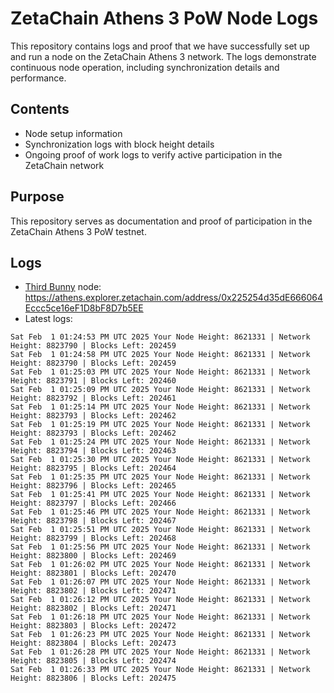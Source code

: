# ZetaChain Athens 3 PoW Node Logs
This repository contains logs and proof that we have successfully set up and run a node on the ZetaChain Athens 3 network. The logs demonstrate continuous node operation, including synchronization details and performance.

## Contents
- Node setup information
- Synchronization logs with block height details
- Ongoing proof of work logs to verify active participation in the ZetaChain network

## Purpose
This repository serves as documentation and proof of participation in the ZetaChain Athens 3 PoW testnet.

## Logs

- [Third Bunny](https://thirdbunny.xyz/) node: https://athens.explorer.zetachain.com/address/0x225254d35dE666064Eccc5ce16eF1D8bF8D7b5EE
- Latest logs:
```
Sat Feb  1 01:24:53 PM UTC 2025 Your Node Height: 8621331 | Network Height: 8823790 | Blocks Left: 202459
Sat Feb  1 01:24:58 PM UTC 2025 Your Node Height: 8621331 | Network Height: 8823790 | Blocks Left: 202459
Sat Feb  1 01:25:03 PM UTC 2025 Your Node Height: 8621331 | Network Height: 8823791 | Blocks Left: 202460
Sat Feb  1 01:25:09 PM UTC 2025 Your Node Height: 8621331 | Network Height: 8823792 | Blocks Left: 202461
Sat Feb  1 01:25:14 PM UTC 2025 Your Node Height: 8621331 | Network Height: 8823793 | Blocks Left: 202462
Sat Feb  1 01:25:19 PM UTC 2025 Your Node Height: 8621331 | Network Height: 8823793 | Blocks Left: 202462
Sat Feb  1 01:25:24 PM UTC 2025 Your Node Height: 8621331 | Network Height: 8823794 | Blocks Left: 202463
Sat Feb  1 01:25:30 PM UTC 2025 Your Node Height: 8621331 | Network Height: 8823795 | Blocks Left: 202464
Sat Feb  1 01:25:35 PM UTC 2025 Your Node Height: 8621331 | Network Height: 8823796 | Blocks Left: 202465
Sat Feb  1 01:25:41 PM UTC 2025 Your Node Height: 8621331 | Network Height: 8823797 | Blocks Left: 202466
Sat Feb  1 01:25:46 PM UTC 2025 Your Node Height: 8621331 | Network Height: 8823798 | Blocks Left: 202467
Sat Feb  1 01:25:51 PM UTC 2025 Your Node Height: 8621331 | Network Height: 8823799 | Blocks Left: 202468
Sat Feb  1 01:25:56 PM UTC 2025 Your Node Height: 8621331 | Network Height: 8823800 | Blocks Left: 202469
Sat Feb  1 01:26:02 PM UTC 2025 Your Node Height: 8621331 | Network Height: 8823801 | Blocks Left: 202470
Sat Feb  1 01:26:07 PM UTC 2025 Your Node Height: 8621331 | Network Height: 8823802 | Blocks Left: 202471
Sat Feb  1 01:26:12 PM UTC 2025 Your Node Height: 8621331 | Network Height: 8823802 | Blocks Left: 202471
Sat Feb  1 01:26:18 PM UTC 2025 Your Node Height: 8621331 | Network Height: 8823803 | Blocks Left: 202472
Sat Feb  1 01:26:23 PM UTC 2025 Your Node Height: 8621331 | Network Height: 8823804 | Blocks Left: 202473
Sat Feb  1 01:26:28 PM UTC 2025 Your Node Height: 8621331 | Network Height: 8823805 | Blocks Left: 202474
Sat Feb  1 01:26:33 PM UTC 2025 Your Node Height: 8621331 | Network Height: 8823806 | Blocks Left: 202475
```
